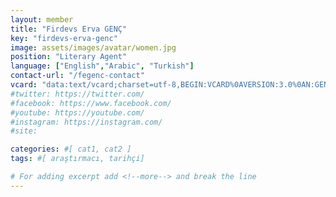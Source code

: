```yaml
---
layout: member
title: "Firdevs Erva GENÇ"
key: "firdevs-erva-genc"
image: assets/images/avatar/women.jpg
position: "Literary Agent"
language: ["English","Arabic", "Turkish"]
contact-url: "/fegenc-contact"
vcard: "data:text/vcard;charset=utf-8,BEGIN:VCARD%0AVERSION:3.0%0AN:GENÇ;Firdevs Erva;;;%0AFN:Firdevs Erva GENÇ%0AORG:Mediterranean Agency%0ATITLE:Literary Agent%0ATEL;type=CELL:+905079629535%0AEMAIL:erva@mediterraneanagency.com%0AURL:https://mediterranean.agency/%0AEND:VCARD"
#twitter: https://twitter.com/
#facebook: https://www.facebook.com/
#youtube: https://youtube.com/
#instagram: https://instagram.com/
#site: 

categories: #[ cat1, cat2 ]
tags: #[ araştırmacı, tarihçi]

# For adding excerpt add <!--more--> and break the line
---
```


 
<!--more-->

